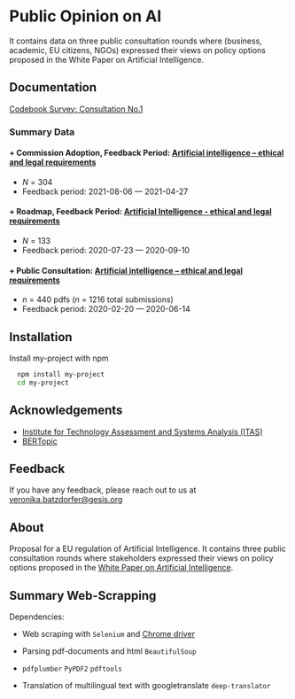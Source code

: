 
# Public Opinion on AI 

It contains data on three public consultation rounds where (business, academic, EU citizens, NGOs) expressed their views on policy options proposed in the White Paper on Artificial Intelligence.


## Documentation

 [Codebook Survey: Consultation No.1]([https://linktodocumentation](https://github.com/nika-akin/EC-Web-Scrapping-and-Text-Mining/blob/main/Augmented_data/codebook_survey_consult_roundone.csv))

### Summary Data 


#### + Commission Adoption, Feedback Period: [Artificial intelligence – ethical and legal requirements](https://ec.europa.eu/info/law/better-regulation/have-your-say/initiatives/12527-Artificial-intelligence-ethical-and-legal-requirements/feedback_en?p_id=24212003) 
- *N* = 304
- Feedback period: 2021-08-06  — 2021-04-27 


#### + Roadmap, Feedback Period: [Artificial Intelligence - ethical and legal requirements](https://ec.europa.eu/info/law/better-regulation/have-your-say/initiatives/12527-Kunstliche-Intelligenz-ethische-und-rechtliche-Anforderungen/feedback_de?p_id=8242911&page=13)
- *N* = 133
- Feedback period: 2020-07-23 — 2020-09-10 



#### + Public Consultation: [Artificial intelligence – ethical and legal requirements](https://ec.europa.eu/info/law/better-regulation/have-your-say/initiatives/12527-Artificial-intelligence-ethical-and-legal-requirements/public-consultation_en) 
- *n* = 440 pdfs (*n* = 1216 total submissions) 
- Feedback period: 2020-02-20  — 2020-06-14

## Installation

Install my-project with npm

```bash
  npm install my-project
  cd my-project
```
    
## Acknowledgements

 - [Institute for Technology Assessment and Systems Analysis (ITAS)](https://www.itas.kit.edu/english/index.php)
 - [BERTopic](https://maartengr.github.io/BERTopic/index.html)



## Feedback

If you have any feedback, please reach out to us at veronika.batzdorfer@gesis.org



## About
Proposal for a EU regulation of Artificial Intelligence. It contains three public consultation rounds where stakeholders expressed their views on policy options proposed in the [White Paper on Artificial Intelligence](https://ec.europa.eu/info/law/better-regulation/have-your-say/initiatives/12527-Artificial-intelligence-ethical-and-legal-requirements_en).




## Summary Web-Scrapping
Dependencies:

- Web scraping with `Selenium` and [Chrome driver](https://chromedriver.chromium.org/downloads)
- Parsing pdf-documents and html `BeautifulSoup`
- `pdfplumber` `PyPDF2` `pdftools`

- Translation of multilingual text with googletranslate
 `deep-translator`
